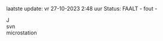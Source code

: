 laatste update: 
vr 27-10-2023  2:48   uur 
Status: FAALT - fout - 
<div class="service R">J</div><div class="service R">svn</div><div class="service Y">microstation</div>